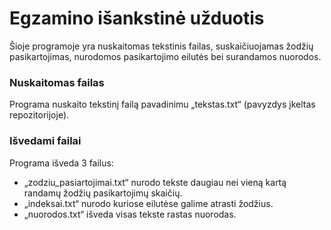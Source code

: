 # Egzamino išankstinė užduotis

Šioje programoje yra nuskaitomas tekstinis failas, suskaičiuojamas žodžių pasikartojimas, nurodomos pasikartojimo eilutės bei surandamos nuorodos.

### Nuskaitomas failas
Programa nuskaito tekstinį failą pavadinimu „tekstas.txt“ (pavyzdys įkeltas repozitorijoje).


### Išvedami failai
Programa išveda 3 failus:
- „zodziu_pasiartojimai.txt“ nurodo tekste daugiau nei vieną kartą randamų žodžių pasikartojimų skaičių.
- „indeksai.txt“ nurodo kuriose eilutėse galime atrasti žodžius.
- „nuorodos.txt“ išveda visas tekste rastas nuorodas.
